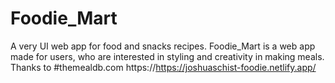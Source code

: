 # Foodie_Mart
A very UI web app for food and snacks recipes.
Foodie_Mart is a web app made for users, who are interested in styling and creativity in making meals.
Thanks to #themealdb.com
https://https://joshuaschist-foodie.netlify.app/
